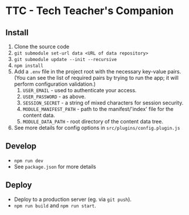 # TTC - Tech Teacher's Companion

## Install

1. Clone the source code
1. `git submodule set-url data <URL of data repository>`
1. `git submodule update --init --recursive`
1. `npm install`
1. Add a `.env` file in the project root with the necessary key-value pairs. (You can see the list of required pairs by trying to run the app; it will perform configuration validation.)
    1. `USER_EMAIL` - used to authenticate your access.
    2. `USER_PASSWORD` - as above.
    3. `SESSION_SECRET` - a string of mixed characters for session security.
    4. `MODULE_MANIFEST_PATH` - path to the manifest/'index' file for the content data.
    5. `MODULE_DATA_PATH` - root directory of the content data tree.
1. See more details for config options in `src/plugins/config.plugin.js`

## Develop

- `npm run dev`
- See `package.json` for more details

## Deploy

- Deploy to a production server (eg. via `git push`).
- `npm run build` and `npm run start`.
